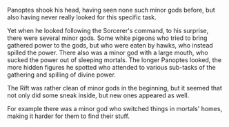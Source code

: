 Panoptes shook his head, having seen none such minor gods before, but also having never really looked for this specific task.

Yet when he looked following the Sorcerer's command, to his surprise, there were several minor gods. Some white pigeons who tried to bring gathered power to the gods, but who were eaten by hawks, who instead spilled the power. There also was a minor god with a large mouth, who sucked the power out of sleeping mortals. The longer Panoptes looked, the more hidden figures he spotted who attended to various sub-tasks of the gathering and spilling of divine power.

The Rift was rather clean of minor gods in the beginning, but it seemed that not only did some sneak inside, but new ones appeared as well.

For example there was a minor god who switched things in mortals' homes, making it harder for them to find their stuff.